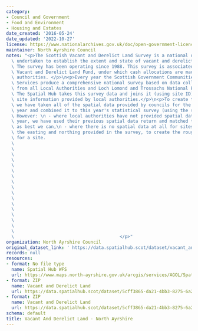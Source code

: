 ```yaml
---
category:
- Council and Government
- Food and Environment
- Housing and Estates
date_created: '2016-05-24'
date_updated: '2022-10-27'
license: https://www.nationalarchives.gov.uk/doc/open-government-licence/version/3/
maintainer: North Ayrshire Council
notes: "<p>The Scottish Vacant and Derelict Land Survey is a national data collection\
  \ undertaken to establish the extent and state of vacant and derelict land in Scotland.\
  \ The survey has been operating since 1988. This survey is associated with the Scottish\
  \ Vacant and Derelict Land Fund, under which cash allocations are made to local\
  \ authorities. </p>\n<p>Every year the Scottish Government Communities Analytical\
  \ Services produce a comprehensive national survey based on data collected and processed\
  \ from all Local Authorities and Loch Lomond and Trossachs National Park Authority.\
  \ The Spatial Hub takes this survey data and joins it (using site ID) to the polygon\
  \ site information provided by local authorities.</p>\n<p>To create this dataset\
  \ we have taken all of the spatial data provided by councils for the current survey\
  \ year and combined it to this year's statistical survey (using the site reference).\
  \ However: \n - where local authorities have not provided spatial data for the current\
  \ year, we have used their previous spatial data return and matched the survey data\
  \ as best we can,\n - where there is no spatial data at all for sites we have buffered\
  \ the easting and northing provided in the survey, to create the rough polygon area\
  \ for a site.                                                                  \
  \                                                                              \
  \                                                                              \
  \                                                                              \
  \                                                                              \
  \                                                                              \
  \                                                                              \
  \                                                                              \
  \                                                                              \
  \                                                                              \
  \                                                                              \
  \                                                                              \
  \                                                                              \
  \                                                                              \
  \                                                                              \
  \                                                                              \
  \                                                                              \
  \                                                                              \
  \                                        </p>"
organization: North Ayrshire Council
original_dataset_link: ' https://data.spatialhub.scot/dataset/vacant_and_derelict_land-na'
records: null
resources:
- format: No file type
  name: Spatial Hub WFS
  url: https://www.maps.north-ayrshire.gov.uk/arcgis/services/AGOL/Spatial_Hub/MapServer/WFSServer?request=GetCapabilities&service=WFS
- format: ZIP
  name: Vacant and Derelict Land
  url: https://data.spatialhub.scot/dataset/5cff3865-da21-4bb3-8275-6a2ba288740a/resource/42a0742e-74b3-4be2-9889-8f400a0ae90e/download/20200929_vdl_by_la_na.zip
- format: ZIP
  name: Vacant and Derelict Land
  url: https://data.spatialhub.scot/dataset/5cff3865-da21-4bb3-8275-6a2ba288740a/resource/3503a4c9-75dd-4a50-a462-5c70106be863/download/northayrshire_2020.zip
schema: default
title: Vacant And Derelict Land - North Ayrshire
---
```

